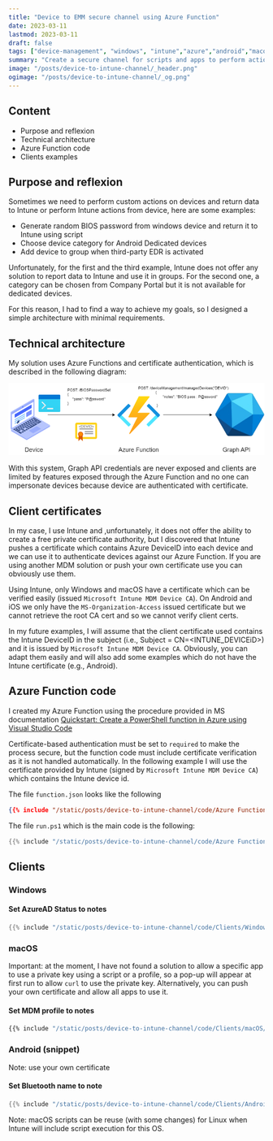 ```yaml
---
title: "Device to EMM secure channel using Azure Function"
date: 2023-03-11
lastmod: 2023-03-11
draft: false
tags: ["device-management", "windows", "intune","azure","android","macos"]
summary: "Create a secure channel for scripts and apps to perform actions and store data to EMM using Azure Functions"
image: "/posts/device-to-intune-channel/_header.png"
ogimage: "/posts/device-to-intune-channel/_og.png"
---
```



## Content
* Purpose and reflexion
* Technical architecture
* Azure Function code
* Clients examples

## Purpose and reflexion

Sometimes we need to perform custom actions on devices and return data to Intune or perform Intune actions from device, here are some examples:
* Generate random BIOS password from windows device and return it to Intune using script
* Choose device category for Android Dedicated devices
* Add device to group when third-party EDR is activated

Unfortunately, for the first and the third example, Intune does not offer any solution to report data to Intune and use it in groups. For the second one, a category can be chosen from Company Portal but it is not available for dedicated devices.

For this reason, I had to find a way to achieve my goals, so I designed a simple architecture with minimal requirements.

## Technical architecture

My solution uses Azure Functions and certificate authentication, which is described in the following diagram:

![Secure channel](/posts/device-to-intune-channel/device-to-intune-channel.drawio.png)

With this system, Graph API credentials are never exposed and clients are limited by features exposed through the Azure Function and no one can impersonate devices because device are authenticated with certificate.


## Client certificates

In my case, I use Intune and ,unfortunately, it does not offer the ability to create a free private certificate authority, but I discovered that Intune pushes a certificate which contains Azure DeviceID into each device and we can use it to authenticate devices against our Azure Function. If you are using another MDM solution or push your own certificate use you can obviously use them.

Using Intune, only Windows and macOS have a certificate which can be verified easily (issued ``Microsoft Intune MDM Device CA``). On Android and iOS we only have the ``MS-Organization-Access`` issued certificate but we cannot retrieve the root CA cert and so we cannot verify client certs.

In my future examples, I will assume that the client certificate used contains the Intune DeviceID in the subject (i.e., Subject = CN=<INTUNE_DEVICEiD>) and it is issued by ``Microsoft Intune MDM Device CA``. Obviously, you can adapt them easily and will also add some examples which do not have the Intune certificate (e.g., Android).


## Azure Function code

I created my Azure Function using the procedure provided in MS documentation [Quickstart: Create a PowerShell function in Azure using Visual Studio Code](https://learn.microsoft.com/en-us/azure/azure-functions/create-first-function-vs-code-powershell)


Certificate-based authentication must be set to ``required`` to make the process secure, but the function code must include certificate verification as it is not handled automatically. In the following example I will use the certificate provided by Intune (signed by ``Microsoft Intune MDM Device CA``) which contains the Intune device id.


The file ``function.json`` looks like the following

```json
{{% include "/static/posts/device-to-intune-channel/code/Azure Function/function.json" %}}
```

The file ``run.ps1`` which is the main code is the following:

```ps1
{{% include "/static/posts/device-to-intune-channel/code/Azure Function/run.ps1" %}}
```

## Clients


### Windows


#### Set AzureAD Status to notes

```ps1
{{% include "/static/posts/device-to-intune-channel/code/Clients/Windows/Set-Note.ps1" %}}
```

### macOS

Important: at the moment, I have not found a solution to allow a specific app to use a private key using a script or a profile, so a pop-up will appear at first run to allow ``curl`` to use the private key. Alternatively, you can push your own certificate and allow all apps to use it.

#### Set MDM profile to notes

```sh
{{% include "/static/posts/device-to-intune-channel/code/Clients/macOS/Set-Note.sh" %}}
```


### Android (snippet)

Note: use your own certificate

#### Set Bluetooth name to note

```kt
{{% include "/static/posts/device-to-intune-channel/code/Clients/Android/Set-Note.kt" %}}
```

Note: macOS scripts can be reuse (with some changes) for Linux when Intune will include script execution for this OS.
